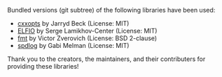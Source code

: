 Bundled versions (git subtree) of the following libraries have been used:
* [cxxopts](https://github.com/jarro2783/cxxopts) by Jarryd Beck (License: MIT)
* [ELFIO](https://github.com/serge1/ELFIO) by Serge Lamikhov-Center (License: MIT)
* [fmt](https://github.com/fmtlib/fmt) by Victor Zverovich (License: BSD 2-clause)
* [spdlog](https://github.com/gabime/spdlog) by Gabi Melman (License: MIT)

Thank you to the creators, the maintainers, and their contributers for providing these libraries!
